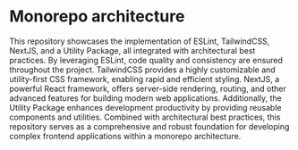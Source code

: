# Monorepo architecture

This repository showcases the implementation of ESLint, TailwindCSS, NextJS, and a Utility Package, all integrated with architectural best practices. By leveraging ESLint, code quality and consistency are ensured throughout the project. TailwindCSS provides a highly customizable and utility-first CSS framework, enabling rapid and efficient styling. NextJS, a powerful React framework, offers server-side rendering, routing, and other advanced features for building modern web applications. Additionally, the Utility Package enhances development productivity by providing reusable components and utilities. Combined with architectural best practices, this repository serves as a comprehensive and robust foundation for developing complex frontend applications within a monorepo architecture.
